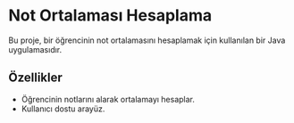# Not Ortalaması Hesaplama

Bu proje, bir öğrencinin not ortalamasını hesaplamak için kullanılan bir Java uygulamasıdır.

## Özellikler
- Öğrencinin notlarını alarak ortalamayı hesaplar.
- Kullanıcı dostu arayüz.
